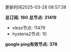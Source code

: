 更新时间2025-03-28 08:57:38

**总订阅: 160**
**总节点: 31419**
- vless节点: 11479
- hysteria2节点: 10

**google ping有效节点: 378**
